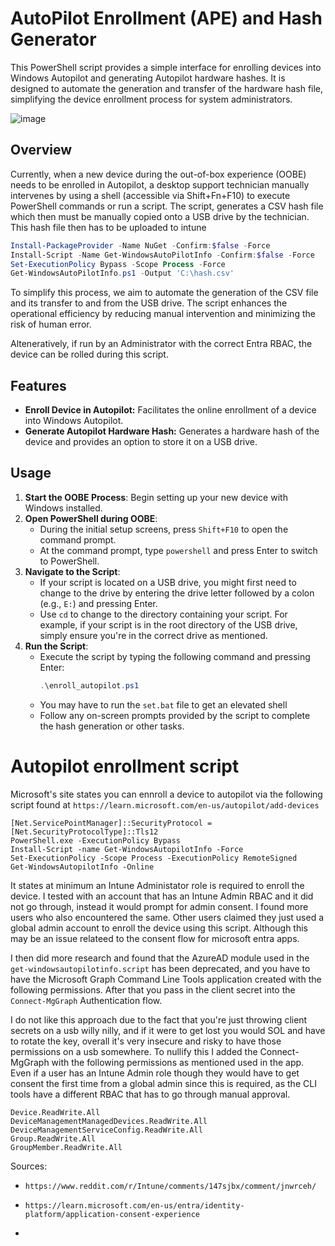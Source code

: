 # AutoPilot Enrollment (APE) and Hash Generator

This PowerShell script provides a simple interface for enrolling devices into Windows Autopilot and generating Autopilot hardware hashes. It is designed to automate the generation and transfer of the hardware hash file, simplifying the device enrollment process for system administrators.

![image](https://github.com/user-attachments/assets/81f82432-f385-4a33-9b15-ac150c4e8946)


## Overview

Currently, when a new device during the out-of-box experience (OOBE) needs to be enrolled in Autopilot, a desktop support technician manually intervenes by using a shell (accessible via Shift+Fn+F10) to execute PowerShell commands or run a script. The script, generates a CSV hash file which then must be manually copied onto a USB drive by the technician. This hash file then has to be uploaded to intune 

```powershell
Install-PackageProvider -Name NuGet -Confirm:$false -Force
Install-Script -Name Get-WindowsAutoPilotInfo -Confirm:$false -Force
Set-ExecutionPolicy Bypass -Scope Process -Force
Get-WindowsAutoPilotInfo.ps1 -Output 'C:\hash.csv'
```

To simplify this process, we aim to automate the generation of the CSV file and its transfer to and from the USB drive. The script enhances the operational efficiency by reducing manual intervention and minimizing the risk of human error.

Alteneratively, if run by an Administrator with the correct Entra RBAC, the device can be rolled during this script. 


## Features

- **Enroll Device in Autopilot:** Facilitates the online enrollment of a device into Windows Autopilot.
- **Generate Autopilot Hardware Hash:** Generates a hardware hash of the device and provides an option to store it on a USB drive.

## Usage

1. **Start the OOBE Process**: Begin setting up your new device with Windows installed.
2. **Open PowerShell during OOBE**:
   - During the initial setup screens, press `Shift+F10` to open the command prompt.
   - At the command prompt, type `powershell` and press Enter to switch to PowerShell.
3. **Navigate to the Script**:
   - If your script is located on a USB drive, you might first need to change to the drive by entering the drive letter followed by a colon (e.g., `E:`) and pressing Enter.
   - Use `cd` to change to the directory containing your script. For example, if your script is in the root directory of the USB drive, simply ensure you're in the correct drive as mentioned.
4. **Run the Script**:
   - Execute the script by typing the following command and pressing Enter:
     ```powershell
     .\enroll_autopilot.ps1
     ```
   - You may have to run the `set.bat` file to get an elevated shell 
   - Follow any on-screen prompts provided by the script to complete the hash generation or other tasks.


# Autopilot enrollment script

Microsoft's site states you can ennroll a device to autopilot via the following script found at `https://learn.microsoft.com/en-us/autopilot/add-devices`

```
[Net.ServicePointManager]::SecurityProtocol = [Net.SecurityProtocolType]::Tls12
PowerShell.exe -ExecutionPolicy Bypass
Install-Script -name Get-WindowsAutopilotInfo -Force
Set-ExecutionPolicy -Scope Process -ExecutionPolicy RemoteSigned
Get-WindowsAutopilotInfo -Online
```


It states at minimum an Intune Administator role is required to enroll the device. I tested with an account that has an Intune Admin RBAC and it did not go through, instead it would prompt for admin consent. I found more users who also encountered the same. Other users claimed they just used a global admin account to enroll the device using this script. Although this may be an issue relateed to the consent flow for microsoft entra apps. 

 I then did more research and found that the AzureAD module used in the `get-windowsautopilotinfo.script` has been deprecated, and you have to have the Microsoft Graph Command Line Tools application created with the following permissions. After that you pass in the client secret into the `Connect-MgGraph` Authentication flow.

 I do not like this approach due to the fact that you're just throwing client secrets on a usb willy nilly, and if it were to get lost you would SOL and have to rotate the key, overall it's very insecure and risky to have those permissions on a usb somewhere. To nullify this I added the Connect-MgGraph with the following permissions as mentioned used in the app. Even if a user has an Intune Admin role though they would have to get consent the first time from a global admin since this is required, as the CLI tools have a different RBAC that has to go through manual approval. 

```
Device.ReadWrite.All
DeviceManagementManagedDevices.ReadWrite.All
DeviceManagementServiceConfig.ReadWrite.All
Group.ReadWrite.All
GroupMember.ReadWrite.All
```

Sources:

- `https://www.reddit.com/r/Intune/comments/147sjbx/comment/jnwrceh/`

- `https://learn.microsoft.com/en-us/entra/identity-platform/application-consent-experience`
- 



